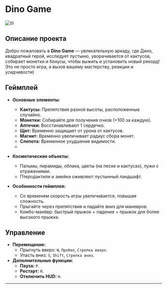 # Dino Game

![til](./gameplay.gif)

## Описание проекта

Добро пожаловать в **Dino Game** — увлекательную аркаду, где Дино, квадратный герой, исследует пустыню, уворачивается от кактусов, собирает монетки и бонусы, чтобы выжить и установить новый рекорд! Это не просто игра, а вызов вашему мастерству, реакции и усидчивости)

## Геймплей

- **Основные элементы:**
  - **Кактусы:** Препятствия разной высоты, расположенные случайно.
  - **Монетки:** Собирайте для получения очков (+100 за каждую).
  - **Аптечки:** Восстанавливают 1 сердечко.
  - **Щит:** Временно защищает от урона от кактусов.
  - **Магнит:** Временно увеличивает радиус сбора монет.
  - **Слепота:** Временное ухудшение видимости.
  - 
- **Косметические объекты:**
  - Пальмы, пирамиды, облака, цветы (на песке и кактусах), лужи с отражениями.
  - Птеродактили и змейки оживляют пустынный ландшафт.

- **Особенности геймплея:**
  - Со временем скорость игры увеличивается, повышая сложность.
  - Прыгайте через препятствия и падайте вниз для маневров:
  - Комбо-манёвр: быстрый прыжок + падение + прыжок для более высокого прыжка.

## Управление

- **Перемещение:**
  - Прыгнуть вверх: `W`, `Пробел`, `Стрелка вверх`.
  - Упасть вниз: `S`, `Shift`, `Стрелка вниз`.
- **Дополнительные функции:**
  - **Пауза:** `P`.
  - **Рестарт:** `R`.
  - **Отключить HUD:** `H`.

---
